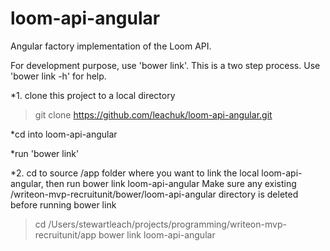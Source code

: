 # loom-api-angular
Angular factory implementation of the Loom API.

For development purpose, use 'bower link'. This is a two step process. Use 'bower link -h' for help.

*1. clone this project to a local directory
>git clone https://github.com/leachuk/loom-api-angular.git

*cd into loom-api-angular

*run 'bower link'

*2. cd to source /app folder where you want to link the local loom-api-angular, then run bower link loom-api-angular
Make sure any existing /writeon-mvp-recruitunit/bower/loom-api-angular directory is deleted before running bower link
>cd /Users/stewartleach/projects/programming/writeon-mvp-recruitunit/app
>bower link loom-api-angular
